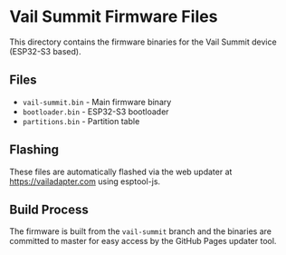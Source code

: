 # Vail Summit Firmware Files

This directory contains the firmware binaries for the Vail Summit device (ESP32-S3 based).

## Files

- `vail-summit.bin` - Main firmware binary
- `bootloader.bin` - ESP32-S3 bootloader
- `partitions.bin` - Partition table

## Flashing

These files are automatically flashed via the web updater at https://vailadapter.com using esptool-js.

## Build Process

The firmware is built from the `vail-summit` branch and the binaries are committed to master for easy access by the GitHub Pages updater tool.